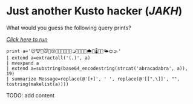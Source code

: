 # Just another Kusto hacker (*JAKH*)

What would you guess the following query prints?

[*Click here to run*](https://dataexplorer.azure.com/clusters/help/databases/Samples?query=H4sIAAAAAAAAA01OS4rCQBDde4omm+7GIAgy4EKYC8wJVKSSFBLMj3QrIl5AycKFCxGZIAgK6hxhzpQjzOvBhYvXVbxfdVHGmRU0kE192DT17qep9w/MJ/AL7oh5BW5NXTnuDHwDd/igV1t4kNkhs4deOZ/jnQ/Zwwn7BUCmusvWWvDSchbhIpaSQktJoqTqaOkL0tDTBS8Lco53s5kHxuKrUxWQ4Y/ehLMwj/jFYYRklaQAjRS58V+nfdHtu1IzT1Mq4xWLLzaGpjwouUgoZPUph+0xzFLgeSOHnj8aO8HzfGHz16GUZpzExip0a/0HguPVQDwBAAA=)
```
print a='😉🐮🔬🐭🐾😚🐧🐨🌭🐡🐞🐫🔾🌊😮🐬🔭🌨🌾🌡🐚😜🌤🌞🌫'
| extend a=extractall('(.)', a)
| mvexpand a
| extend a=substring(base64_encodestring(strcat('abracadabra', a)), 19)
| summarize Message=replace(@'[+]', ' ', replace(@'[[",\]]', "", tostring(makelist(a))))
```

TODO: add content
